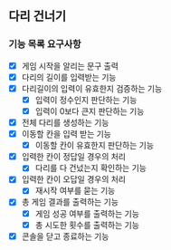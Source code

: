 ## 다리 건너기

### 기능 목록 요구사항 
- [x] 게임 시작을 알리는 문구 출력
- [x] 다리의 길이를 입력받는 기능
- [x] 다리길이의 입력이 유효한지 검증하는 기능
  - [x] 입력이 정수인지 판단하는 기능
  - [x] 입력이 0보다 큰지 판단하는 기능
- [x] 전체 다리를 생성하는 기능
- [x] 이동할 칸을 입력 받는 기능
  - [x] 이동할 칸이 유효한지 판단하는 기능
- [x] 입력한 칸이 정답일 경우의 처리
  - [x] 다리를 다 건넜는지 확인하는 기능
- [x] 입력한 칸이 오답일 경우의 처리
  - [x] 재시작 여부를 묻는 기능
- [x] 총 게임 결과를 출력하는 기능
  - [x] 게임 성공 여부를 출력하는 기능
  - [x] 총 시도한 횟수를 출력하는 기능
- [x] 콘솔을 닫고 종료하는 기능
